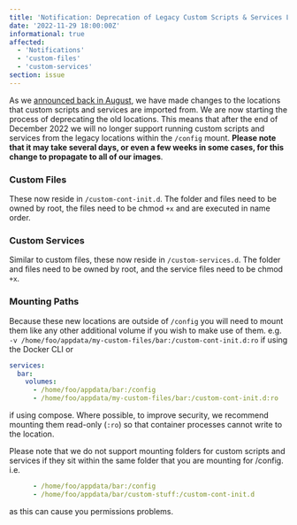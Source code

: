 ```yaml
---
title: 'Notification: Deprecation of Legacy Custom Scripts & Services Locations'
date: '2022-11-29 18:00:00Z'
informational: true
affected:
  - 'Notifications'
  - 'custom-files'
  - 'custom-services'
section: issue
---
```

As we [announced back in August](https://info.linuxserver.io/issues/2022-08-29-custom-files/), we have made changes to the locations that custom scripts and services are imported from. We are now starting the process of deprecating the old locations. This means that after the end of December 2022 we will no longer support running custom scripts and services from the legacy locations within the `/config` mount. **Please note that it may take several days, or even a few weeks in some cases, for this change to propagate to all of our images**.

### Custom Files

These now reside in `/custom-cont-init.d`. The folder and files need to be owned by root, the files need to be chmod `+x` and are executed in name order.

### Custom Services

Similar to custom files, these now reside in `/custom-services.d`. The folder and files need to be owned by root, and the service files need to be chmod `+x`.

### Mounting Paths

Because these new locations are outside of `/config` you will need to mount them like any other additional volume if you wish to make use of them. e.g. `-v /home/foo/appdata/my-custom-files/bar:/custom-cont-init.d:ro` if using the Docker CLI or

```yaml
services:
  bar:
    volumes:
      - /home/foo/appdata/bar:/config
      - /home/foo/appdata/my-custom-files/bar:/custom-cont-init.d:ro
```

if using compose. Where possible, to improve security, we recommend mounting them read-only (`:ro`) so that container processes cannot write to the location.

Please note that we do not support mounting folders for custom scripts and services if they sit within the same folder that you are mounting for /config. i.e.

```yaml
      - /home/foo/appdata/bar:/config
      - /home/foo/appdata/bar/custom-stuff:/custom-cont-init.d
```

as this can cause you permissions problems.

